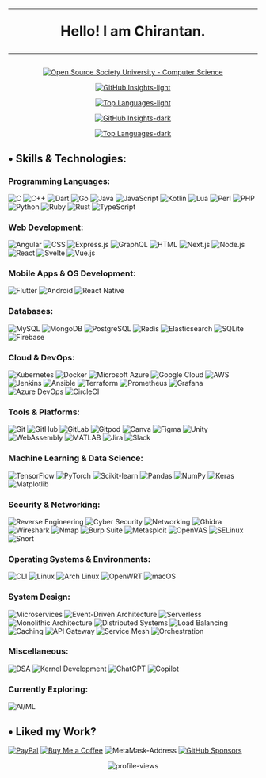 <div align="center">
<h1><hr>Hello! I am Chirantan.<hr></h1>

[![Open Source Society University - Computer Science](https://img.shields.io/badge/OSSU-Computer--Science-007ACC.svg)](https://github.com/ossu/computer-science)

[![GitHub Insights-light](https://github-stats-sable-beta.vercel.app/api?username=0xSecureByte&show=prs_merged,prs_merged_percentage&show_icons=true&theme=shadow_green&border_radius=15&include_all_commits=false&custom_title=%E2%80%A2%20Insights%20%3A%3A%3A)](https://github.com/0xSecureByte#gh-light-mode-only)

[![Top Languages-light](https://github-stats-sable-beta.vercel.app/api/top-langs/?username=0xSecureByte&theme=shadow_green&border_radius=15&layout=compact&size_weight=0.5&count_weight=0.5&custom_title=%E2%80%A2%20Languages%20%3A%3A%3A&langs_count=40&exclude_repo=platform_kernel_msm-5.4,kernel_msm-5.4-old&hide=roff,yacc,SmPL,Procfile)](https://github.com/0xSecureByte#gh-light-mode-only)

[![GitHub Insights-dark](https://github-stats-sable-beta.vercel.app/api?username=0xSecureByte&show=prs_merged,prs_merged_percentage&show_icons=true&theme=chartreuse-dark&border_radius=15&include_all_commits=false&custom_title=%E2%80%A2%20Insights%20%3A%3A%3A)](https://github.com/0xSecureByte#gh-dark-mode-only)

[![Top Languages-dark](https://github-stats-sable-beta.vercel.app/api/top-langs/?username=0xSecureByte&theme=chartreuse-dark&border_radius=15&layout=compact&size_weight=0.5&count_weight=0.5&custom_title=%E2%80%A2%20Languages%20%3A%3A%3A&langs_count=40&exclude_repo=platform_kernel_msm-5.4,kernel_msm-5.4-old&hide=roff,yacc,SmPL,Procfile)](https://github.com/0xSecureByte#gh-dark-mode-only)

</div>

## • Skills & Technologies:
### Programming Languages:
![C](https://img.shields.io/badge/C-00599C?style=for-the-badge&logo=C&logoColor=white)
![C++](https://img.shields.io/badge/C%2B%2B-00599C?style=for-the-badge&logo=C%2B%2B&logoColor=white)
![Dart](https://img.shields.io/badge/dart-0175C2?style=for-the-badge&logo=dart&logoColor=white)
![Go](https://img.shields.io/badge/go-00ADD8?style=for-the-badge&logo=go&logoColor=white)
![Java](https://img.shields.io/badge/java-00599C?style=for-the-badge&logo=coffeescript&logoColor=red)
![JavaScript](https://img.shields.io/badge/javascript-F7DF1E?style=for-the-badge&logo=javascript&logoColor=blue)
![Kotlin](https://img.shields.io/badge/kotlin-FF4081?style=for-the-badge&logo=kotlin&logoColor=white)
![Lua](https://img.shields.io/badge/lua-2C2D72?style=for-the-badge&logo=lua&logoColor=white)
![Perl](https://img.shields.io/badge/perl-39457E?style=for-the-badge&logo=perl&logoColor=white)
![PHP](https://img.shields.io/badge/php-777BB4?style=for-the-badge&logo=php&logoColor=white)
![Python](https://img.shields.io/badge/Python-FFD43B?style=for-the-badge&logo=python&logoColor=darkgreen)
![Ruby](https://img.shields.io/badge/ruby-CC342D?style=for-the-badge&logo=ruby&logoColor=white)
![Rust](https://img.shields.io/badge/rust-000000?style=for-the-badge&logo=rust&logoColor=orange)
![TypeScript](https://img.shields.io/badge/typescript-3178C6?style=for-the-badge&logo=typescript&logoColor=white)

### Web Development:
![Angular](https://img.shields.io/badge/angular-DD0031?style=for-the-badge&logo=angular&logoColor=white)
![CSS](https://img.shields.io/badge/css-1572B6?style=for-the-badge&logo=css3&logoColor=white)
![Express.js](https://img.shields.io/badge/express.js-000000?style=for-the-badge&logo=express&logoColor=white)
![GraphQL](https://img.shields.io/badge/graphql-E10098?style=for-the-badge&logo=graphql&logoColor=white)
![HTML](https://img.shields.io/badge/HTML-E34F26?style=for-the-badge&logo=html5&logoColor=white)
![Next.js](https://img.shields.io/badge/next.js-000000?style=for-the-badge&logo=next.js&logoColor=white)
![Node.js](https://img.shields.io/badge/node.js-339933?style=for-the-badge&logo=node.js&logoColor=white)
![React](https://img.shields.io/badge/react-61DAFB?style=for-the-badge&logo=react&logoColor=black)
![Svelte](https://img.shields.io/badge/svelte-FF3E00?style=for-the-badge&logo=svelte&logoColor=white)
![Vue.js](https://img.shields.io/badge/vue.js-4FC08D?style=for-the-badge&logo=vue.js&logoColor=white)

### Mobile Apps & OS Development:
![Flutter](https://img.shields.io/badge/flutter-02569B?style=for-the-badge&logo=flutter&logoColor=white)
![Android](https://img.shields.io/badge/Android--Open--Source--Project-3BBF7A?style=for-the-badge&logo=android&logoColor=white)
![React Native](https://img.shields.io/badge/react--native-61DAFB?style=for-the-badge&logo=react&logoColor=black)

### Databases:
![MySQL](https://img.shields.io/badge/mysql-4479A1?style=for-the-badge&logo=mysql&logoColor=white)
![MongoDB](https://img.shields.io/badge/mongodb-47A248?style=for-the-badge&logo=mongodb&logoColor=white)
![PostgreSQL](https://img.shields.io/badge/postgresql-336791?style=for-the-badge&logo=postgresql&logoColor=white)
![Redis](https://img.shields.io/badge/redis-DC382D?style=for-the-badge&logo=redis&logoColor=white)
![Elasticsearch](https://img.shields.io/badge/elasticsearch-005571?style=for-the-badge&logo=elasticsearch&logoColor=white)
![SQLite](https://img.shields.io/badge/sqlite-003B57?style=for-the-badge&logo=sqlite&logoColor=white)
![Firebase](https://img.shields.io/badge/firebase-FFCA28?style=for-the-badge&logo=firebase&logoColor=black)

### Cloud & DevOps:
![Kubernetes](https://img.shields.io/badge/kubernetes-528AFE?style=for-the-badge&logo=kubernetes&logoColor=white)
![Docker](https://img.shields.io/badge/docker-2496ED?style=for-the-badge&logo=docker&logoColor=white)
![Microsoft Azure](https://img.shields.io/badge/microsoft--azure-0067B8?style=for-the-badge&logo=icloud&logoColor=white)
![Google Cloud](https://img.shields.io/badge/google--cloud-4285F4?style=for-the-badge&logo=googlecloud&logoColor=white)
![AWS](https://img.shields.io/badge/amazon--web--services-E34F26?style=for-the-badge&logo=amazonwebservices&logoColor=white)
![Jenkins](https://img.shields.io/badge/jenkins-D24939?style=for-the-badge&logo=jenkins&logoColor=white)
![Ansible](https://img.shields.io/badge/ansible-EE0000?style=for-the-badge&logo=ansible&logoColor=white)
![Terraform](https://img.shields.io/badge/terraform-7B42BC?style=for-the-badge&logo=terraform&logoColor=white)
![Prometheus](https://img.shields.io/badge/prometheus-E6522C?style=for-the-badge&logo=prometheus&logoColor=white)
![Grafana](https://img.shields.io/badge/grafana-F46800?style=for-the-badge&logo=grafana&logoColor=white)
![Azure DevOps](https://img.shields.io/badge/azure--devops-0078D7?style=for-the-badge&logo=futurelearn&logoColor=white)
![CircleCI](https://img.shields.io/badge/circleci-343434?style=for-the-badge&logo=circleci&logoColor=white)

### Tools & Platforms:
![Git](https://img.shields.io/badge/git-F05032?style=for-the-badge&logo=git&logoColor=white)
![GitHub](https://img.shields.io/badge/github-F0F0F0?style=for-the-badge&logo=github&logoColor=black)
![GitLab](https://img.shields.io/badge/gitlab-FC6D26?style=for-the-badge&logo=gitlab&logoColor=white)
![Gitpod](https://img.shields.io/badge/Gitpod-0DB7ED?style=for-the-badge&logo=gitpod&logoColor=white)
![Canva](https://img.shields.io/badge/canva-FF5733?style=for-the-badge&logo=canva&logoColor=white)
![Figma](https://img.shields.io/badge/figma-F24E1E?style=for-the-badge&logo=figma&logoColor=white)
![Unity](https://img.shields.io/badge/unity-000000?style=for-the-badge&logo=unity&logoColor=white)
![WebAssembly](https://img.shields.io/badge/webassembly-654FF0?style=for-the-badge&logo=webassembly&logoColor=white)
![MATLAB](https://img.shields.io/badge/matlab-0076A8?style=for-the-badge&logo=amazonredshift&logoColor=white)
![Jira](https://img.shields.io/badge/jira-0052CC?style=for-the-badge&logo=jira&logoColor=white)
![Slack](https://img.shields.io/badge/slack-4A154B?style=for-the-badge&logo=slack&logoColor=white)

### Machine Learning & Data Science:
![TensorFlow](https://img.shields.io/badge/tensorflow-FF6F00?style=for-the-badge&logo=tensorflow&logoColor=white)
![PyTorch](https://img.shields.io/badge/pytorch-EE4C2C?style=for-the-badge&logo=pytorch&logoColor=white)
![Scikit-learn](https://img.shields.io/badge/scikit--learn-F7931E?style=for-the-badge&logo=scikit-learn&logoColor=white)
![Pandas](https://img.shields.io/badge/pandas-150458?style=for-the-badge&logo=pandas&logoColor=white)
![NumPy](https://img.shields.io/badge/numpy-013243?style=for-the-badge&logo=numpy&logoColor=white)
![Keras](https://img.shields.io/badge/keras-D00000?style=for-the-badge&logo=keras&logoColor=white)
![Matplotlib](https://img.shields.io/badge/matplotlib-11557C?style=for-the-badge&logo=taichigraphics&logoColor=white)

### Security & Networking:
![Reverse Engineering](https://img.shields.io/badge/Reverse--engineering-FF0000?style=for-the-badge&logo=openbugbounty&logoColor=white)
![Cyber Security](https://img.shields.io/badge/cybersecurity-C01818?style=for-the-badge&logo=mcafee&logoColor=white)
![Networking](https://img.shields.io/badge/networking-007ACC?style=for-the-badge&logo=clarifai&logoColor=white)
![Ghidra](https://img.shields.io/badge/ghidra-5D455D?style=for-the-badge&logo=openbugbounty&logoColor=white)
![Wireshark](https://img.shields.io/badge/wireshark-1679A7?style=for-the-badge&logo=wireshark&logoColor=white)
![Nmap](https://img.shields.io/badge/nmap-4682B4?style=for-the-badge&logo=awselasticloadbalancing&logoColor=white)
![Burp Suite](https://img.shields.io/badge/burp--suite-FF5733?style=for-the-badge&logo=burpsuite&logoColor=white)
![Metasploit](https://img.shields.io/badge/metasploit-000000?style=for-the-badge&logo=metasploit&logoColor=white)
![OpenVAS](https://img.shields.io/badge/openvas-008000?style=for-the-badge&logo=redragon&logoColor=white)
![SELinux](https://img.shields.io/badge/SELinux-CC0000?style=for-the-badge&logo=linux&logoColor=white)
![Snort](https://img.shields.io/badge/snort-8B0000?style=for-the-badge&logo=snort&logoColor=white)

### Operating Systems & Environments:
![CLI](https://img.shields.io/badge/Command%20Line-008000?style=for-the-badge&logo=gnometerminal&logoColor=white)
![Linux](https://img.shields.io/badge/Linux-FCC624?style=for-the-badge&logo=linux&logoColor=black)
![Arch Linux](https://img.shields.io/badge/Arch%20linux-1793D1?style=for-the-badge&logo=archlinux&logoColor=white)
![OpenWRT](https://img.shields.io/badge/openwrt-000000?style=for-the-badge&logo=openwrt&logoColor=white)
![macOS](https://img.shields.io/badge/macos-000000?style=for-the-badge&logo=apple&logoColor=white)

### System Design:
![Microservices](https://img.shields.io/badge/microservices-FF5733?style=for-the-badge&logo=amazonec2&logoColor=white)
![Event-Driven Architecture](https://img.shields.io/badge/event--driven--architecture-4CAF50?style=for-the-badge&logo=eventbrite&logoColor=white)
![Serverless](https://img.shields.io/badge/serverless-FF9900?style=for-the-badge&logo=serverless&logoColor=white)
![Monolithic Architecture](https://img.shields.io/badge/monolithic--architecture-007ACC?style=for-the-badge&logo=awsfargate&logoColor=white)
![Distributed Systems](https://img.shields.io/badge/distributed--systems-8B0000?style=for-the-badge&logo=awsorganizations&logoColor=white)
![Load Balancing](https://img.shields.io/badge/load--balancing-FF4500?style=for-the-badge&logo=awselasticloadbalancing&logoColor=white)
![Caching](https://img.shields.io/badge/caching-FFD700?style=for-the-badge&logo=amazonelasticache&logoColor=black)
![API Gateway](https://img.shields.io/badge/api--gateway-0000FF?style=for-the-badge&logo=amazonapigateway&logoColor=white)
![Service Mesh](https://img.shields.io/badge/service--mesh-800080?style=for-the-badge&logo=task&logoColor=white)
![Orchestration](https://img.shields.io/badge/orchestration-0078D7?style=for-the-badge&logo=kubernetes&logoColor=white)

### Miscellaneous:
![DSA](https://img.shields.io/badge/Data--Structures%20%26%20Algorithms-009B9A?style=for-the-badge&logo=nodered&logoColor=white)
![Kernel Development](https://img.shields.io/badge/Kernel--Development-FFDA18?style=for-the-badge&logo=dask&logoColor=black)
![ChatGPT](https://img.shields.io/badge/ChatGPT-7B53FF?style=for-the-badge&logo=openai&logoColor=white)
![Copilot](https://img.shields.io/badge/copilot-000000?style=for-the-badge&logo=githubcopilot&logoColor=white)

### Currently Exploring:
![AI/ML](https://img.shields.io/badge/Artificial--Intelligence%20&%20Machine--Learning-4285F4?style=for-the-badge&logo=googlegemini&logoColor=white)

## • Liked my Work?
[![PayPal](https://img.shields.io/badge/PAYPAL-003087?style=for-the-badge&logo=paypal&logoColor=white)](https://paypal.me/0xSecureByte)
[![Buy Me a Coffee](https://img.shields.io/badge/buy%20me%20a%20coffee-8B4513?style=for-the-badge&logo=buymeacoffee&logoColor=white)](https://www.buymeacoffee.com/chirantan.code)
![MetaMask-Address](https://img.shields.io/badge/MetaMask%20-0x77DfcD167cAFC6bE574458aF7Ee175C5D1782539-000000?style=for-the-badge&logo=bitcoin&logoColor=orange)
[![GitHub Sponsors](https://img.shields.io/badge/github%20sponsors-000000?style=for-the-badge&logo=githubsponsors&logoColor=#EA4AAA)](https://github.com/sponsors/0xSecureByte)

<div align="center">

![profile-views](https://komarev.com/ghpvc/?username=0xSecureByte&label=Spectators&color=blueviolet)
</div>